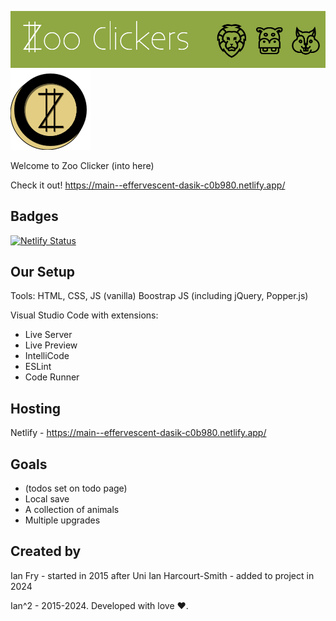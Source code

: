 ![Banner](https://github.com/FryGuy93/zoo-clicker/blob/main/zooclickersbanner.jpg)
![Coin](https://github.com/FryGuy93/zoo-clicker/blob/main/zoodollarcoin_clicked.png)


Welcome to Zoo Clicker
(into here)

Check it out! https://main--effervescent-dasik-c0b980.netlify.app/


Badges
---
[![Netlify Status](https://api.netlify.com/api/v1/badges/678254ec-d4bc-4590-bc21-79343ff074a3/deploy-status)](https://app.netlify.com/sites/effervescent-dasik-c0b980/deploys)

Our Setup
---
Tools: HTML, CSS, JS (vanilla)
Boostrap JS (including jQuery, Popper.js)

Visual Studio Code with extensions:
- Live Server
- Live Preview
- IntelliCode
- ESLint
- Code Runner

Hosting
---
Netlify - https://main--effervescent-dasik-c0b980.netlify.app/

Goals
---
- (todos set on todo page)
- Local save
- A collection of animals
- Multiple upgrades


Created by
---
Ian Fry - started in 2015 after Uni
Ian Harcourt-Smith - added to project in 2024

Ian^2 - 2015-2024. Developed with love ♥.